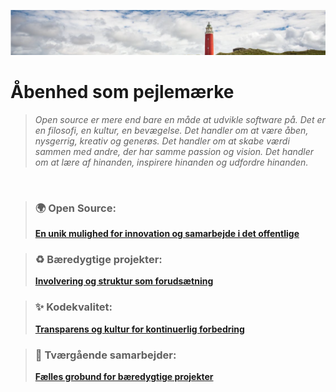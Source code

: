 ![logo](/assets/img/lighthouse-pixabay-banner.png)


# Åbenhed som pejlemærke

>*Open source er mere end bare en måde at udvikle software på. Det er en filosofi, en kultur, en bevægelse. Det handler om at være åben, nysgerrig, kreativ og generøs. Det handler om at skabe værdi sammen med andre, der har samme passion og vision. Det handler om at lære af hinanden, inspirere hinanden og udfordre hinanden.*


<br>

>### 🌍 Open Source:
>**[En unik mulighed for innovation og samarbejde i det offentlige](/docs/open_source.md)**

>### ♻️ Bæredygtige projekter: 
>**[Involvering og struktur som forudsætning](/docs/bæredygtighed_i_open_source.md)**

>### ✨ Kodekvalitet: 
>**[Transparens og kultur for kontinuerlig forbedring](docs/kvalitet_i_kodebasen.md)**

>### 🤝 Tværgående samarbejder:
>**[ Fælles grobund for bæredygtige projekter](/docs/tvaergående_samarbejde.md)**
